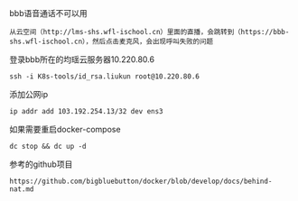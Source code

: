 bbb语音通话不可以用

```
从云空间（http://lms-shs.wfl-ischool.cn）里面的直播，会跳转到（https://bbb-shs.wfl-ischool.cn），然后点击麦克风，会出现呼叫失败的问题
```

登录bbb所在的均瑶云服务器10.220.80.6
```
ssh -i K8s-tools/id_rsa.liukun root@10.220.80.6
```

添加公网ip
```
ip addr add 103.192.254.13/32 dev ens3
```

如果需要重启docker-compose
```
dc stop && dc up -d
```

参考的github项目
```
https://github.com/bigbluebutton/docker/blob/develop/docs/behind-nat.md
```